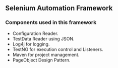 ## Selenium Automation Framework

### Components used in this framework
- Configuration Reader.
- TestData Reader using JSON.
- Log4j for logging.
- TestNG for execution control and Listeners.
- Maven for project management.
- PageObject Design Pattern.
